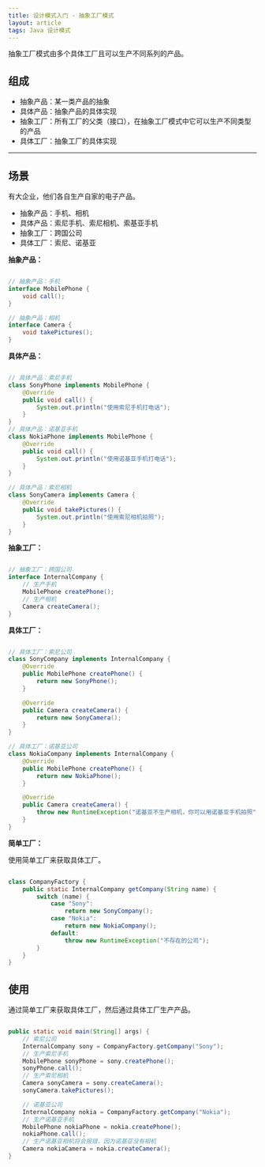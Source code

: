 ```yaml
---
title: 设计模式入门 - 抽象工厂模式
layout: article
tags: Java 设计模式
---
```


抽象工厂模式由多个具体工厂且可以生产不同系列的产品。

## 组成

- 抽象产品：某一类产品的抽象
- 具体产品：抽象产品的具体实现
- 抽象工厂：所有工厂的父类（接口），在抽象工厂模式中它可以生产不同类型的产品
- 具体工厂：抽象工厂的具体实现



------



## 场景

有大企业，他们各自生产自家的电子产品。

- 抽象产品：手机、相机
- 具体产品：索尼手机、索尼相机、索基亚手机
- 抽象工厂：跨国公司
- 具体工厂：索尼、诺基亚


**抽象产品：**

```java

// 抽象产品：手机
interface MobilePhone {
    void call();
}

// 抽象产品：相机
interface Camera {
    void takePictures();
}

```

**具体产品：**

```java

// 具体产品：索尼手机
class SonyPhone implements MobilePhone {
    @Override
    public void call() {
        System.out.println("使用索尼手机打电话");
    }
}
// 具体产品：诺基亚手机
class NokiaPhone implements MobilePhone {
    @Override
    public void call() {
        System.out.println("使用诺基亚手机打电话");
    }
}

// 具体产品：索尼相机
class SonyCamera implements Camera {
    @Override
    public void takePictures() {
        System.out.println("使用索尼相机拍照");
    }
}

```

**抽象工厂：**

```java

// 抽象工厂：跨国公司
interface InternalCompany {
    // 生产手机
    MobilePhone createPhone();
    // 生产相机
    Camera createCamera();
}

```

**具体工厂：**

```java

// 具体工厂：索尼公司
class SonyCompany implements InternalCompany {
    @Override
    public MobilePhone createPhone() {
        return new SonyPhone();
    }

    @Override
    public Camera createCamera() {
        return new SonyCamera();
    }
}

// 具体工厂：诺基亚公司
class NokiaCompany implements InternalCompany {
    @Override
    public MobilePhone createPhone() {
        return new NokiaPhone();
    }

    @Override
    public Camera createCamera() {
        throw new RuntimeException("诺基亚不生产相机，你可以用诺基亚手机拍照");
    }
}

```

**简单工厂：**

使用简单工厂来获取具体工厂。

```java

class CompanyFactory {
    public static InternalCompany getCompany(String name) {
        switch (name) {
            case "Sony":
                return new SonyCompany();
            case "Nokia":
                return new NokiaCompany();
            default:
                throw new RuntimeException("不存在的公司");
        }
    }
}

```

## 使用

通过简单工厂来获取具体工厂，然后通过具体工厂生产产品。

```java

public static void main(String[] args) {
    // 索尼公司
    InternalCompany sony = CompanyFactory.getCompany("Sony");
    // 生产索尼手机
    MobilePhone sonyPhone = sony.createPhone();
    sonyPhone.call();
    // 生产索尼相机
    Camera sonyCamera = sony.createCamera();
    sonyCamera.takePictures();

    // 诺基亚公司
    InternalCompany nokia = CompanyFactory.getCompany("Nokia");
    // 生产诺基亚手机
    MobilePhone nokiaPhone = nokia.createPhone();
    nokiaPhone.call();
    // 生产诺基亚相机将会报错，因为诺基亚没有相机
    Camera nokiaCamera = nokia.createCamera();
}

```
